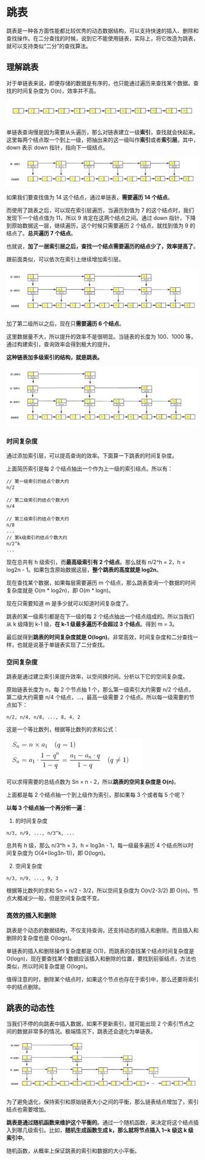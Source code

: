 # 跳表

跳表是一种各方面性能都比较优秀的动态数据结构，可以支持快速的插入、删除和查找操作。在二分查找的时候，说到它不能使用链表，实际上，将它改造为跳表，就可以支持类似“二分”的查找算法。

## 理解跳表

对于单链表来说，即便存储的数据是有序的，也只能通过遍历来查找某个数据。查找的时间复杂度为 O(n)，效率并不高。

![skipList-linked](../../.vuepress/public/images/dataStructure-skipList-linked.png)

单链表查询慢是因为需要从头遍历，那么对链表建立一级**索引**，查找就会快起来。这里每两个结点取一个到上一级，把抽出来的这一级叫作**索引**或者**索引层**。其中，down 表示 down 指针，指向下一级结点。

![skipList-oneLay](../../.vuepress/public/images/dataStructure-skipList-oneLay.png)

如果我们要查找值为 14 这个结点，通过单链表，**需要遍历 14 个结点**。

而使用了跳表之后，可以现在索引层遍历，当遍历到值为 7 的这个结点时，我们发现下一个结点值为 11，所以 9 肯定在这两个结点之间。通过 down 指针，下降到原始数据这一层，继续遍历，这个时候只需要遍历 2 个结点，就找到值为 9 的结点了。**总共遍历 7 个结点**。

也就说，**加了一层索引层之后，查找一个结点需要遍历的结点少了，效率提高了**。

跟前面类似，可以依次在索引上继续增加索引层。

![skipList-twoLays](../../.vuepress/public/images/dataStructure-skipList-twoLays.png)

加了第二级所以之后，现在只**需要遍历 6 个结点**。

这里数据量不大，所以提升的效率不是很明显。当链表的长度为 100、1000 等，通过构建索引，查询效率会得到极大的提升。

**这种链表加多级索引的结构，就是跳表。**

![skipList-threeLays](../../.vuepress/public/images/dataStructure-skipList-threeLays.png)

### 时间复杂度

通过添加索引层，可以提高查询的效率。下面算一下跳表的时间复杂度。

上面简历索引是每 2 个结点抽出一个作为上一级的索引结点。所以有：

```
// 第一级索引的结点个数大约
n/2

// 第二级索引的结点个数大约
n/4

// 第三级索引的结点个数大约
n/8
...
// 第k级索引的结点个数大约
n/2^k
...
```

现在总共有 h 级索引，而**最高级索引有 2 个结点**。那么就有 n/2^h = 2，h = log2n - 1。如果包含原始数据这层，**整个跳表的高度就是 log2n**。

现在查找某个数据，如果每层需要遍历 m 个结点，那么跳表查询一个数据的时间复杂度就是 O(m * log2n)，即 O(m * logn)。

现在只需要知道 m 是多少就可以知道时间复杂度了。

跳表的某一级索引都是在下一级的每 2 个结点抽出一个结点组成的。所以当我们从 k 级降到 k-1 级，**在 k-1 级最多遍历不会超过 3 个结点**。得到 m = 3。

最后就得到**跳表的时间复杂度就是 O(logn)**。非常高效，时间复杂度和二分查找一样，也就是说基于单链表实现了二分查找。

### 空间复杂度

跳表是通过建立索引来提升效率，以空间换时间。分析以下它的空间复杂度。

原始链表长度为 n，每 2 个节点抽 1 个，那么第一级索引大约需要 n/2 个结点，第二级大约需要 n/4 个结点，...，最高一级需要 2 个结点。所以每一级需要的节点如下：

```
n/2, n/4, n/8, ..., 8, 4, 2
```

这是一个等比数列，根据等比数列的求和公式：

![math](../../.vuepress/public/images/dataStructure-skipList-math.png)

可以求得需要的总结点数为 Sn = n - 2，所以**跳表的空间复杂度是 O(n)**。

上面都是每 2 个结点抽一个到上级作为索引，那如果每 3 个或者每 5 个呢？

**以每 3 个结点抽一个再分析一遍**：

1. 的时间复杂度

```
n/3, n/9, ..., n/3^k, ...
```

总共有 h 级，那么 n/3^h = 3，h = log3n - 1，每一级最多遍历 4 个结点所以时间复杂度为 O(4*(log3n-1))，即 O(logn)。

2. 空间复杂度

```
n/3, n/9, ..., 9, 3
```

根据等比数列的求和 Sn = n/2 - 3/2，所以空间复杂度为 O(n/2-3/2) 即 O(n)。节点大概减少一般，但是空间复杂度不变。

### 高效的插入和删除

跳表是个动态的数据结构，不仅支持查询，还支持动态的插入和删除。而且插入和删除的复杂度也是 O(logn)。

单链表的插入和删除操作复杂度都是 O(1)，而跳表的查找某个结点时间复杂度是 O(logn)，现在要查找某个数据应该插入和删除的位置，要找到前驱结点，方法也类似，所以时间复杂度是 O(logn)。

值得注意的时，删除某个结点时，如果这个节点也存在于索引中，那么还要将索引中的结点删除。

## 跳表的动态性

当我们不停的向跳表中插入数据，如果不更新索引，就可能出现 2 个索引节点之间的数据非常多的情况。极端情况下，跳表还会退化为单链表。

![multipleInsert](../../.vuepress/public/images/dataStructure-skipList-multipleInsert.png)

为了避免退化，保持索引和原始链表大小之间的平衡，那么链表结点增加了，索引结点也需要增加。

**跳表是通过随机函数来维护这个平衡的**。通过一个随机函数，来决定将这个结点插入到哪几级索引。比如，**随机生成函数生成 k，那么就将节点插入 1~k 级这 k 级索引中**。

随机函数，从概率上保证跳表的索引和数据的大小平衡。
